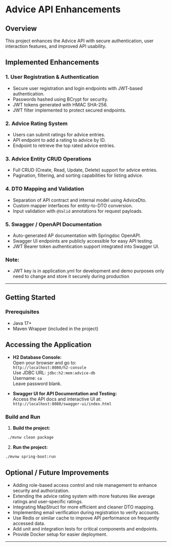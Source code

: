 # Advice API Enhancements

## Overview

This project enhances the Advice API with secure authentication, user interaction features, and improved API usability.

## Implemented Enhancements

### 1. User Registration & Authentication
- Secure user registration and login endpoints with JWT-based authentication.
- Passwords hashed using BCrypt for security.
- JWT tokens generated with HMAC SHA-256.
- JWT filter implemented to protect secured endpoints.

### 2. Advice Rating System
- Users can submit ratings for advice entries.
- API endpoint to add a rating to advice by ID.
- Endpoint to retrieve the top rated advice entries.

### 3. Advice Entity CRUD Operations
- Full CRUD (Create, Read, Update, Delete) support for advice entries.
- Pagination, filtering, and sorting capabilities for listing advice.

### 4. DTO Mapping and Validation
- Separation of API contract and internal model using AdviceDto.
- Custom mapper interfaces for entity-to-DTO conversion.
- Input validation with `@Valid` annotations for request payloads.

### 5. Swagger / OpenAPI Documentation
- Auto-generated AP documentation with Springdoc OpenAPI.
- Swagger UI endpoints are publicly accessible for easy API testing.
- JWT Bearer token authentication support integrated into Swagger UI.

### Note:
- JWT key is in application.yml for development and demo purposes only need to change and store it securely during production  

---

## Getting Started

### Prerequisites
- Java 17+
- Maven Wrapper (included in the project)

## Accessing the Application

- **H2 Database Console:**  
  Open your browser and go to:  
  `http://localhost:8080/h2-console`  
  Use JDBC URL: `jdbc:h2:mem:advice-db`  
  Username: `sa`  
  Leave password blank.

- **Swagger UI for API Documentation and Testing:**  
  Access the API docs and interactive UI at:  
  `http://localhost:8080/swagger-ui/index.html`

### Build and Run

1. **Build the project:**

```bash
 ./mvnw clean package
```
2. **Run the project:**

```bash
./mvnw spring-boot:run
```

## Optional / Future Improvements

- Adding role-based access control and role management to enhance security and authorization.  
- Extending the advice rating system with more features like average ratings and user-specific ratings.  
- Integrating MapStruct for more efficient and cleaner DTO mapping.
- Implementing email verification during registration to verify accounts.
- Use Redis or similar cache to improve API performance on frequently accessed data.
- Add unit and integration tests for critical components and endpoints.
- Provide Docker setup for easier deployment.      

---
